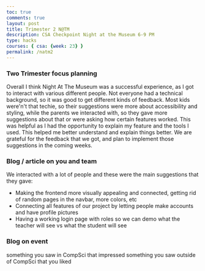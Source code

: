 ```yaml
---
toc: true
comments: true
layout: post
title: Trimester 2 N@TM
description: CSA Checkpoint Night at the Museum 6-9 PM 
type: hacks
courses: { csa: {week: 23} }
permalink: /natm2
---
```


### Two Trimester focus planning
Overall I think Night At The Museum was a successful experience, as I got to interact with various different people. Not everyone had a technical background, so it was good to get different kinds of feedback. Most kids were'n't that techie, so their suggestions were more about accessibility and styling, while the parents we interacted with, so they gave more suggestions about that or were asking how certain features worked. This was helpful as I had the opportunity to explain my feature and the tools I used. This helped me better understand and explain things better. We are grateful for the feedback that we got, and plan to implement those suggestions in the coming weeks.

### Blog / article on you and team
We interacted with a lot of people and these were the main suggestions that they gave:
- Making the frontend more visually appealing and connected, getting rid of random pages in the navbar, more colors, etc
- Connecting all features of our project by letting people make accounts and have profile pictures
- Having a working login page with roles so we can demo what the teacher will see vs what the student will see 

### Blog on event
something you saw in CompSci that impressed
something you saw outside of CompSci that you liked
